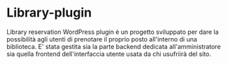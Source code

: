 # Library-plugin
Library reservation WordPress plugin è un progetto sviluppato per dare la possibilità agli utenti di prenotare il proprio posto all'interno di una biblioteca. 
E' stata gestita sia la parte backend dedicata all'amministratore sia quella frontend dell'interfaccia utente usata da chi usufriirà del sito.
